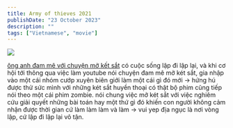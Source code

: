 ```yaml
---
title: Army of thieves 2021
publishDate: "23 October 2023"
description: ""
tags: ["Vietnamese", "movie"]
---
```


![](https://github.com/ongedit/garden/raw/main/Army%20of%20Thieves%20(2021)%20poster.png)

[ông anh đam mê với chuyện mở kết sắt](/posts/ong-anh-dam-me-voi-chuyen-mo-ket-sat/) có cuộc sống lập đi lập lại, và khi cơ hội tới thông qua việc làm youtube nói chuyện đam mê mở két sắt, gia nhập vào một cái nhóm cướp xuyên biên giới
làm một cái gì đó mới → hứng hú được thử sức mình với những két sắt huyền thoại có thật
bộ phim cũng tiếp nói theo một cái phim zombie.
nói chung việc mở két sắt với việc nghiêm cứu giải quyết những bài toán hay một thứ gì đó khiến con người không cảm nhận được thời gian cứ làm làm làm và làm → vui
yep địa ngục là nơi vòng lập, cứ lập đi lập lại vô tận.
